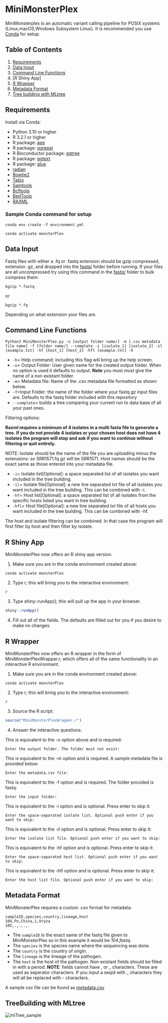 # MiniMonsterPlex
MiniMonsterplex is an automatic variant calling pipeline for POSIX systems (Linux,macOS,Windows Subsystem Linux). It is recommended you use [Conda](https://docs.anaconda.com/miniconda/install/#quick-command-line-install) for setup.

## Table of Contents
1. [Requirements](https://github.com/TrStans606/MiniMonsterPlex/blob/main/README.md#requirements)
2. [Data Input](https://github.com/TrStans606/MiniMonsterPlex/blob/main/README.md#data-input)
3. [Command Line Functions](https://github.com/TrStans606/MiniMonsterPlex/blob/main/README.md#command-line-functions)
4. [R Shiny App]
5. [R Wrapper](https://github.com/TrStans606/MiniMonsterPlex/tree/main#r-wrapper)
6. [Metadata Format](https://github.com/TrStans606/MiniMonsterPlex/tree/main#metadata-format)
7. [Tree building with MLtree](https://github.com/TrStans606/MiniMonsterPlex/tree/main#treebuilding-with-mltree)

## Requirements 
Install via Conda:
* Python 3.10 or higher
* R 3.2.1 or higher
* R package: [ape](https://cran.r-project.org/web/packages/ape/index.html)
* R package: [ggrepel](https://cran.r-project.org/web/packages/ggrepel/index.html)
* R Bioconductor package: [ggtree](https://bioconductor.org/packages/release/bioc/html/ggtree.html)
* R package: [ggtext](https://cran.r-project.org/web/packages/ggtext/index.html)
* R package: [glue](https://cran.r-project.org/web/packages/glue/index.html)
* [radian](https://anaconda.org/conda-forge/radian)
* [Bowtie2](https://anaconda.org/bioconda/bowtie2)
* [Tabix](https://anaconda.org/bioconda/tabix)
* [Samtools](https://anaconda.org/bioconda/samtools)
* [Bcftools](https://anaconda.org/bioconda/bcftools)
* [BedTools](https://anaconda.org/bioconda/bedtools)
* [RAXML](https://anaconda.org/bioconda/raxml)

### Sample Conda command for setup
```shell
conda env create -f environment.yml
```
```shell
conda activate monsterPlex
```

## Data Input
Fastq files with either a .fq or .fastq extension should be gzip compressed, extension .gz, and dropped into the [fastq/](fastq) folder before running. If your files are all uncompressed try using this command in the [fastq/](fastq) folder to bulk compress them:
```
bgzip *.fastq
```
or
```
bgzip *.fq
```
Depending on what extension your files are.

## Command Line Functions
```
Python3 MiniMonsterPlex.py -o [output folder name/] -m [.csv metadata file name] -f [folder name/] --complete -i [isolate_1] [isolate_2] -il [example.txt] -hf [host_1] [host_2] -hfl [example.txt] -h
```
+ ```-h```= Help command: including this flag will bring up the help screen.
+ ```-o```= Output Folder: User given name for the created output folder. When no option is used it defaults to output. **Note** you must must give the name of a non existant folder.
+ ```-m```= Metadata file: Name of the .csv metadata file formatted as shown below.
+ ```-f```=Input Folder: the name of the folder where your fastq.gz input files are. Defaults to the fastq folder included with this repository
+ ```--complete```= builds a tree comparing your current run to data base of all your past ones.

Filtering options:

**Raxml requires a minimum of 4 isolates in a multi fasta file to generate a tree. If you do not provide 4 isolates or your chosen host does not have 4 isolates the program will stop and ask if you want to continue without filtering or quit entirely.**

NOTE: Isolate should be the name of the file you are uploading minus the extensions: so SRR1571.fq.gz will be SRR1571. Host names should be the exact same as those entered into your metadata file.

+ ```-i```= Isolate list[Optional]: a space separated list of all isolates you want included in the tree building. 
+ ```-il```= Isolate file[Optional]: a new line separated txt file of all isolates you want included in the tree building. This can be combined with -i.
+ ```-hf```= Host list[Optional]: a space separated list of all isolates from the specific hosts listed you want in tree building.
+ ```-hfl```= Host file[Optional]: a new line separated txt file of all hosts you want included in the tree building. This can be combined with -hf.

The host and isolate filtering can be combined. In that case the program will first filter by host and then filter by isolate.

## R Shiny App

MiniMonsterPlex now offers an R shiny app version. 

1. Make sure you are in the conda environment created above:

```shell
conda activate monsterPlex
```

2. Type r; this will bring you to the interactive environment:

```shell
r
```

3. Type shiny::runApp(); this will pull up the app in your browser. 
```R
shiny::runApp()
```

4. Fill out all of the fields. The defaults are filled out for you if you desire to make no changes.

## R Wrapper

MiniMonsterPlex now offers an R wrapper in the form of MiniMonsterPlexWrapper.r, which offers all of the same functionality in an interactive R environment. 

1. Make sure you are in the conda environment created above:

```shell
conda activate monsterPlex
```

2. Type r; this will bring you to the interactive environment:

```shell
r
```

3. Source the R script:

```r
source("MiniMonsterPlexWrapper.r")
```

4. Answer the interactive questions:

This is equivalent to the -o option above and is required:

```Enter the output folder. The folder must not exist: ```

This is equivalent to the -m option and is required. A sample metadata file is provided below:

```Enter the metadata.csv file: ```

This is equivalent to the -f option and is required. The folder provided is fastq:

```Enter the input folder: ```

This is equivalent to the -i option and is optional. Press enter to skip it:

```Enter the space-separated isolate list. Optional push enter if you want to skip:```

This is equivalent to the -il option and is optional. Press enter to skip it:

```Enter the isolate list file. Optional push enter if you want to skip: ```

This is equivalent to the -hf option and is optional. Press enter to skip it:

```Enter the space-separated host list. Optional push enter if you want to skip: ```

This is equivalent to the -hfl option and is optional. Press enter to skip it:

```Enter the host list file. Optional push enter if you want to skip: ```

## Metadata Format

MiniMonsterPlex requires a custom .csv format for metadata:
```
sampleID,species,country,lineage,host
104,Po,China,1,Oryza
105,.,.,.,.
```
* The ```sampleID``` is the exact same of the fastq file given to MiniMonsterPlex so in this example it would be *104.fastq*.
* The ```species``` is the species name where the sequencing was done.
* The ```country``` is the country of origin.
* The ```lineage``` is the lineage of the pathogen.
* The ```host``` is the host of the pathogen.
Non existant fields should be filled in with a period.
**NOTE**: fields cannot have , or _ characters. These are used as seperator characters. If you input a seqid with _ characters they will all be replaced with - characters. 

A sample csv file can be found as [metadata.csv](metadata.csv)

## TreeBuilding with MLtree

![mlTree_sample](https://github.com/TrStans606/MiniMonsterPlex/blob/main/sampleResults/tree_test_full_tree.png)
